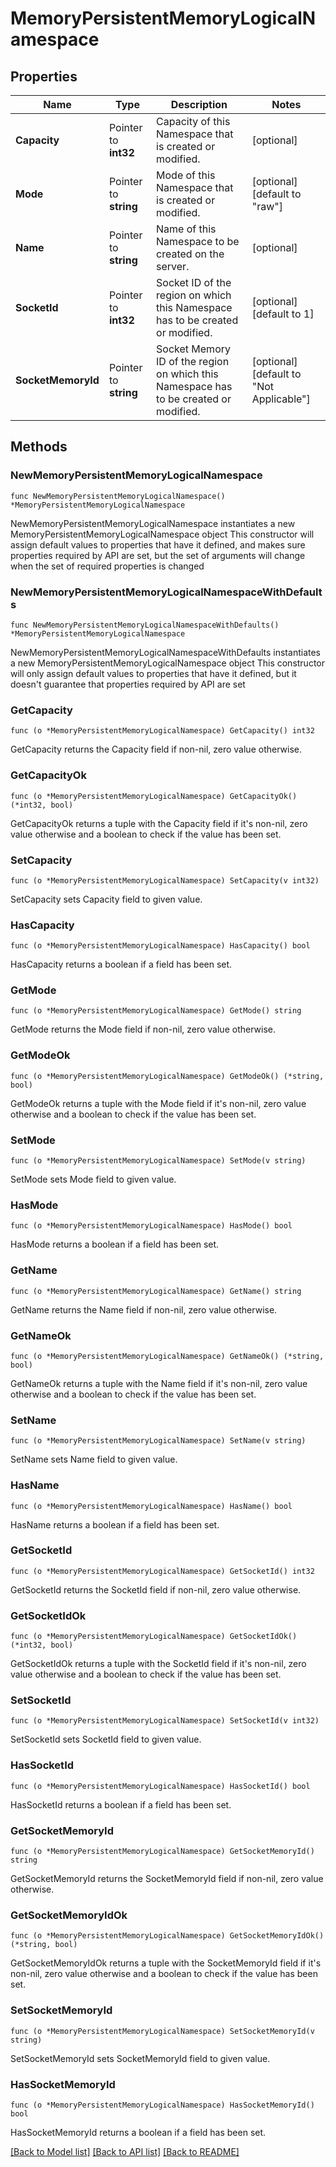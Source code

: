 # MemoryPersistentMemoryLogicalNamespace

## Properties

Name | Type | Description | Notes
------------ | ------------- | ------------- | -------------
**Capacity** | Pointer to **int32** | Capacity of this Namespace that is created or modified. | [optional] 
**Mode** | Pointer to **string** | Mode of this Namespace that is created or modified. | [optional] [default to "raw"]
**Name** | Pointer to **string** | Name of this Namespace to be created on the server. | [optional] 
**SocketId** | Pointer to **int32** | Socket ID of the region on which this Namespace has to be created or modified. | [optional] [default to 1]
**SocketMemoryId** | Pointer to **string** | Socket Memory ID of the region on which this Namespace has to be created or modified. | [optional] [default to "Not Applicable"]

## Methods

### NewMemoryPersistentMemoryLogicalNamespace

`func NewMemoryPersistentMemoryLogicalNamespace() *MemoryPersistentMemoryLogicalNamespace`

NewMemoryPersistentMemoryLogicalNamespace instantiates a new MemoryPersistentMemoryLogicalNamespace object
This constructor will assign default values to properties that have it defined,
and makes sure properties required by API are set, but the set of arguments
will change when the set of required properties is changed

### NewMemoryPersistentMemoryLogicalNamespaceWithDefaults

`func NewMemoryPersistentMemoryLogicalNamespaceWithDefaults() *MemoryPersistentMemoryLogicalNamespace`

NewMemoryPersistentMemoryLogicalNamespaceWithDefaults instantiates a new MemoryPersistentMemoryLogicalNamespace object
This constructor will only assign default values to properties that have it defined,
but it doesn't guarantee that properties required by API are set

### GetCapacity

`func (o *MemoryPersistentMemoryLogicalNamespace) GetCapacity() int32`

GetCapacity returns the Capacity field if non-nil, zero value otherwise.

### GetCapacityOk

`func (o *MemoryPersistentMemoryLogicalNamespace) GetCapacityOk() (*int32, bool)`

GetCapacityOk returns a tuple with the Capacity field if it's non-nil, zero value otherwise
and a boolean to check if the value has been set.

### SetCapacity

`func (o *MemoryPersistentMemoryLogicalNamespace) SetCapacity(v int32)`

SetCapacity sets Capacity field to given value.

### HasCapacity

`func (o *MemoryPersistentMemoryLogicalNamespace) HasCapacity() bool`

HasCapacity returns a boolean if a field has been set.

### GetMode

`func (o *MemoryPersistentMemoryLogicalNamespace) GetMode() string`

GetMode returns the Mode field if non-nil, zero value otherwise.

### GetModeOk

`func (o *MemoryPersistentMemoryLogicalNamespace) GetModeOk() (*string, bool)`

GetModeOk returns a tuple with the Mode field if it's non-nil, zero value otherwise
and a boolean to check if the value has been set.

### SetMode

`func (o *MemoryPersistentMemoryLogicalNamespace) SetMode(v string)`

SetMode sets Mode field to given value.

### HasMode

`func (o *MemoryPersistentMemoryLogicalNamespace) HasMode() bool`

HasMode returns a boolean if a field has been set.

### GetName

`func (o *MemoryPersistentMemoryLogicalNamespace) GetName() string`

GetName returns the Name field if non-nil, zero value otherwise.

### GetNameOk

`func (o *MemoryPersistentMemoryLogicalNamespace) GetNameOk() (*string, bool)`

GetNameOk returns a tuple with the Name field if it's non-nil, zero value otherwise
and a boolean to check if the value has been set.

### SetName

`func (o *MemoryPersistentMemoryLogicalNamespace) SetName(v string)`

SetName sets Name field to given value.

### HasName

`func (o *MemoryPersistentMemoryLogicalNamespace) HasName() bool`

HasName returns a boolean if a field has been set.

### GetSocketId

`func (o *MemoryPersistentMemoryLogicalNamespace) GetSocketId() int32`

GetSocketId returns the SocketId field if non-nil, zero value otherwise.

### GetSocketIdOk

`func (o *MemoryPersistentMemoryLogicalNamespace) GetSocketIdOk() (*int32, bool)`

GetSocketIdOk returns a tuple with the SocketId field if it's non-nil, zero value otherwise
and a boolean to check if the value has been set.

### SetSocketId

`func (o *MemoryPersistentMemoryLogicalNamespace) SetSocketId(v int32)`

SetSocketId sets SocketId field to given value.

### HasSocketId

`func (o *MemoryPersistentMemoryLogicalNamespace) HasSocketId() bool`

HasSocketId returns a boolean if a field has been set.

### GetSocketMemoryId

`func (o *MemoryPersistentMemoryLogicalNamespace) GetSocketMemoryId() string`

GetSocketMemoryId returns the SocketMemoryId field if non-nil, zero value otherwise.

### GetSocketMemoryIdOk

`func (o *MemoryPersistentMemoryLogicalNamespace) GetSocketMemoryIdOk() (*string, bool)`

GetSocketMemoryIdOk returns a tuple with the SocketMemoryId field if it's non-nil, zero value otherwise
and a boolean to check if the value has been set.

### SetSocketMemoryId

`func (o *MemoryPersistentMemoryLogicalNamespace) SetSocketMemoryId(v string)`

SetSocketMemoryId sets SocketMemoryId field to given value.

### HasSocketMemoryId

`func (o *MemoryPersistentMemoryLogicalNamespace) HasSocketMemoryId() bool`

HasSocketMemoryId returns a boolean if a field has been set.


[[Back to Model list]](../README.md#documentation-for-models) [[Back to API list]](../README.md#documentation-for-api-endpoints) [[Back to README]](../README.md)



